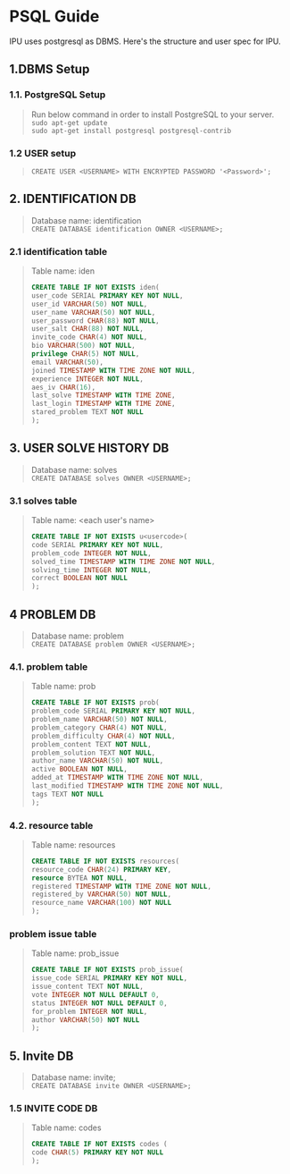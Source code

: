 # PSQL Guide

IPU uses postgresql as DBMS. Here's the structure and user spec for IPU.

## 1.DBMS Setup
### 1.1. PostgreSQL Setup
> Run below command in order to install PostgreSQL to your server.   
> `sudo apt-get update`   
> `sudo apt-get install postgresql postgresql-contrib`
### 1.2 USER setup
> `CREATE USER <USERNAME> WITH ENCRYPTED PASSWORD '<Password>';`

## 2. IDENTIFICATION DB
> Database name: identification  
> `CREATE DATABASE identification OWNER <USERNAME>;`
### 2.1 identification table
> Table name: iden
> ```sql
> CREATE TABLE IF NOT EXISTS iden(
> user_code SERIAL PRIMARY KEY NOT NULL,
> user_id VARCHAR(50) NOT NULL,
> user_name VARCHAR(50) NOT NULL,
> user_password CHAR(88) NOT NULL,
> user_salt CHAR(88) NOT NULL,
> invite_code CHAR(4) NOT NULL,
> bio VARCHAR(500) NOT NULL,
> privilege CHAR(5) NOT NULL,
> email VARCHAR(50),
> joined TIMESTAMP WITH TIME ZONE NOT NULL,
> experience INTEGER NOT NULL,
> aes_iv CHAR(16),
> last_solve TIMESTAMP WITH TIME ZONE,
> last_login TIMESTAMP WITH TIME ZONE,
> stared_problem TEXT NOT NULL
> );
> ```

## 3. USER SOLVE HISTORY DB
> Database name: solves  
> `CREATE DATABASE solves OWNER <USERNAME>;`
### 3.1 solves table
> Table name: <each user's name>
> ```sql
> CREATE TABLE IF NOT EXISTS u<usercode>(
> code SERIAL PRIMARY KEY NOT NULL,
> problem_code INTEGER NOT NULL,
> solved_time TIMESTAMP WITH TIME ZONE NOT NULL,
> solving_time INTEGER NOT NULL,
> correct BOOLEAN NOT NULL
> );
> ```

## 4 PROBLEM DB
> Database name: problem  
> `CREATE DATABASE problem OWNER <USERNAME>;`
### 4.1. problem table
> Table name: prob
> ```sql
> CREATE TABLE IF NOT EXISTS prob(
> problem_code SERIAL PRIMARY KEY NOT NULL,
> problem_name VARCHAR(50) NOT NULL,
> problem_category CHAR(4) NOT NULL,
> problem_difficulty CHAR(4) NOT NULL,
> problem_content TEXT NOT NULL,
> problem_solution TEXT NOT NULL,
> author_name VARCHAR(50) NOT NULL,
> active BOOLEAN NOT NULL,
> added_at TIMESTAMP WITH TIME ZONE NOT NULL,
> last_modified TIMESTAMP WITH TIME ZONE NOT NULL,
> tags TEXT NOT NULL
> );
> ```
### 4.2. resource table
> Table name: resources
> ```sql
> CREATE TABLE IF NOT EXISTS resources(
> resource_code CHAR(24) PRIMARY KEY,
> resource BYTEA NOT NULL,
> registered TIMESTAMP WITH TIME ZONE NOT NULL,
> registered_by VARCHAR(50) NOT NULL,
> resource_name VARCHAR(100) NOT NULL
> );
> ```
### problem issue table
> Table name: prob_issue
> ```sql
> CREATE TABLE IF NOT EXISTS prob_issue(
> issue_code SERIAL PRIMARY KEY NOT NULL,
> issue_content TEXT NOT NULL,
> vote INTEGER NOT NULL DEFAULT 0,
> status INTEGER NOT NULL DEFAULT 0,
> for_problem INTEGER NOT NULL,
> author VARCHAR(50) NOT NULL
> );
> ```

## 5. Invite DB
> Database name: invite;  
> `CREATE DATABASE invite OWNER <USERNAME>;`
### 1.5 INVITE CODE DB
> Table name: codes
> ```sql
> CREATE TABLE IF NOT EXISTS codes (
> code CHAR(5) PRIMARY KEY NOT NULL
> );
> ```
>